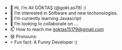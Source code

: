 - 👋 Hi, I’m Ali GÖKTAŞ (@gokt.as79) :)
- 👀 I’m interested in Software and new techonologies.
- 🌱 I’m currently learning Javascript
- 💞️ I’m looking to collaborate on ...
- 📫 How to reach me goktas15179@gmail.com
- 😄 Pronouns: 
- ⚡ Fun fact: A Funny Developer :)



